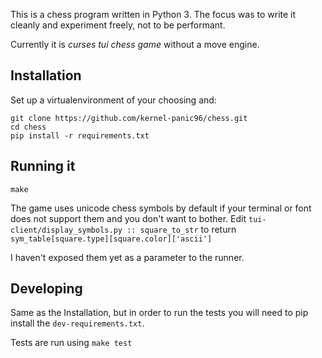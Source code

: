 This is a chess program written in Python 3.
The focus was to write it cleanly and experiment freely, not to be performant.

Currently it is *curses tui chess game* without a move engine.

## Installation

Set up a virtualenvironment of your choosing and:

```
git clone https://github.com/kernel-panic96/chess.git
cd chess
pip install -r requirements.txt
```

## Running it

```
make
```

The game uses unicode chess symbols by default
if your terminal or font does not support them and you don't want to bother.
Edit `tui-client/display_symbols.py :: square_to_str` to return `sym_table[square.type][square.color]['ascii']`

I haven't exposed them yet as a parameter to the runner.

## Developing

Same as the Installation, but in order to run the tests
you will need to pip install the `dev-requirements.txt`.

Tests are run using `make test`
